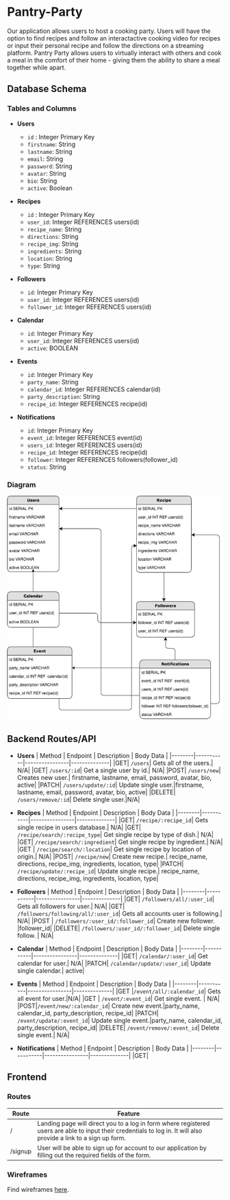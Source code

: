 # Pantry-Party
Our application allows users to host a cooking party. Users will have the option to find recipes and follow an interactactive cooking video for recipes or input their personal recipe and follow the directions on a streaming platform. Pantry Party allows users to virtually interact with others and cook a meal in the comfort of their home - giving them the ability to share a meal together while apart.

## Database Schema
### Tables and Columns 
* __Users__
  * `id` : Integer Primary Key
  * `firstname`: String
  * `lastname`: String
  * `email`: String
  * `password`: String
  * `avatar`: String
  * `bio`: String
  * `active`: Boolean
  
* __Recipes__
  * `id` : Integer Primary Key
  * `user_id`: Integer REFERENCES users(id)
  * `recipe_name`: String
  * `directions`: String
  * `recipe_img`: String
  * `ingredients`: String
  * `location`: String
  * `type`: String
  
* __Followers__
  * `id`: Integer Primary Key
  * `user_id`: Integer REFERENCES users(id)
  * `follower_id`: Integer REFERENCES users(id)
  
* __Calendar__
  * `id`: Integer Primary Key
  * `user_id`: Integer REFERENCES users(id)
  * `active`: BOOLEAN
  
* __Events__
  * `id`: Integer Primary Key
  * `party_name`: String
  * `calendar_id`: Integer REFERENCES calendar(id)
  * `party_description`: String
  * `recipe_id`: Integer REFERENCES recipe(id)
  
* __Notifications__
  * `id`: Integer Primary Key
  * `event_id`: Integer REFERENCES event(id)
  * `users_id`: Integer REFERENCES users(id)
  * `recipe_id`: Integer REFERENCES recipe(id)
  * `follower`: Integer REFERENCES followers(follower_id)
  * `status`: String

### Diagram 
![database](./database_schemaG7.png)

## Backend Routes/API
* __Users__
  | Method | Endpoint  | Description    | Body Data    |
  |--------|-----------|----------------|--------------|
  |GET| `/users`| Gets all of the users.| N/A|
  |GET| `/users/:id`| Get a single user by id.| N/A|
  |POST| `/users/new`| Creates new user.| firstname, lastname, email, password, avatar, bio, active|
  |PATCH| `/users/update/:id`| Update single user.|firstname, lastname, email, password, avatar, bio, active|
  |DELETE| `/users/remove/:id`| Delete single user.|N/A|

* __Recipes__
  | Method | Endpoint  | Description    | Body Data    |
  |--------|-----------|----------------|--------------|
  |GET| `/recipe/:recipe_id`| Gets single recipe in users database.| N/A|
  |GET| `/recipe/search/:recipe_type`| Get single recipe by type of dish.| N/A|
  |GET| `/recipe/search/:ingredient`| Get single recipe by ingredient.| N/A|
  |GET | `/recipe/search/:location`| Get single recipe by location of origin.| N/A|
  |POST| `/recipe/new`| Create new recipe.| recipe_name, directions, recipe_img, ingredients, location, type|
  |PATCH| `/recipe/update/:recipe_id`| Update single recipe.| recipe_name, directions, recipe_img, ingredients, location, type|
 
* __Followers__
  | Method | Endpoint  | Description    | Body Data    |
  |--------|-----------|----------------|--------------|
  |GET| `/followers/all/:user_id`| Gets all followers for user.| N/A|
  |GET| `/followers/following/all/:user_id`| Gets all accounts user is following.| N/A|
  |POST | `/followers/:user_id/:follower_id`| Create new follower. |follower_id|
  |DELETE| `/followers/:user_id/:follower_id`| Delete single follow. | N/A|
  
* __Calendar__
  | Method | Endpoint  | Description    | Body Data    |
  |--------|-----------|----------------|--------------|
  |GET| `/calendar/:user_id`| Get calendar for user.| N/A|
  |PATCH| `/calendar/update/:user_id`| Update single calendar.| active|
  
* __Events__
  | Method | Endpoint  | Description    | Body Data    |
  |--------|-----------|----------------|--------------|
  |GET |`/event/all/:calendar_id`| Gets all event for user.|N/A|
  |GET | `/event/:event_id`| Get single event. | N/A|
  |POST|`/event/new/:calendar_id`| Create new event.|party_name, calendar_id, party_description, recipe_id|
  |PATCH| `/event/update/:event_id`| Update single event.|party_name, calendar_id, party_description, recipe_id|
  |DELETE| `/event/remove/:event_id`| Delete single event.| N/A|
  
* __Notifications__
  | Method | Endpoint  | Description    | Body Data    |
  |--------|-----------|----------------|--------------|
  |GET|

## Frontend
### Routes
| Route | Feature  |
|--------|-----------|
|/ | Landing page will direct you to a log in form where registered users are able to input their credentials to log in. It will also provide a link to a sign up form.|
|/signup| User will be able to sign up for account to our application by filling out the required fields of the form.|

### Wireframes
Find wireframes [here](./wireframes.md).
